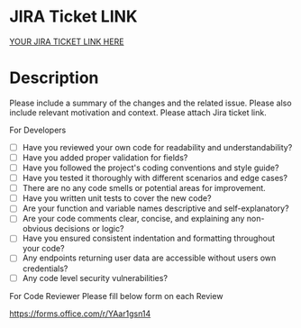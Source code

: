 # JIRA Ticket LINK

[YOUR JIRA TICKET LINK HERE](url)

# Description

Please include a summary of the changes and the related issue. Please also include relevant motivation and context. Please attach Jira ticket link.

For Developers

- [ ] Have you reviewed your own code for readability and understandability?
- [ ] Have you added proper validation for fields?
- [ ] Have you followed the project's coding conventions and style guide?
- [ ] Have you tested it thoroughly with different scenarios and edge cases?
- [ ] There are no any code smells or potential areas for improvement.
- [ ] Have you written unit tests to cover the new code?
- [ ] Are your function and variable names descriptive and self-explanatory?
- [ ] Are your code comments clear, concise, and explaining any non-obvious decisions or logic?
- [ ] Have you ensured consistent indentation and formatting throughout your code?
- [ ] Any endpoints returning user data are accessible without users own credentials?
- [ ] Any code level security vulnerabilities?

For Code Reviewer Please fill below form on each Review

https://forms.office.com/r/YAar1gsn14
